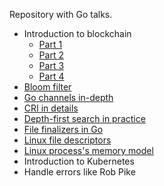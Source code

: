 Repository with Go talks.

- Introduction to blockchain
	- [Part 1](http://talks.godoc.org/github.com/sashayakovtseva/talks/blockchain/intro1.slide)
	- [Part 2](http://talks.godoc.org/github.com/sashayakovtseva/talks/blockchain/intro2.slide)
	- [Part 3](http://talks.godoc.org/github.com/sashayakovtseva/talks/blockchain/intro3.slide)
	- [Part 4](http://talks.godoc.org/github.com/sashayakovtseva/talks/blockchain/intro4.slide)
- [Bloom filter](http://talks.godoc.org/github.com/sashayakovtseva/talks/bloom-filter/bloom.slide)
- [Go channels in-depth](http://talks.godoc.org/github.com/sashayakovtseva/talks/channel/channel.slide)
- [CRI in details](http://talks.godoc.org/github.com/sashayakovtseva/talks/cri/cri.slide)
- [Depth-first search in practice](http://talks.godoc.org/github.com/sashayakovtseva/talks/dfs/dfs.slide)
- [File finalizers in Go](http://talks.godoc.org/github.com/sashayakovtseva/talks/file-finalizer/file-finalizer.slide)
- [Linux file descriptors](http://talks.godoc.org/github.com/sashayakovtseva/talks/linux/fd.slide)
- [Linux process's memory model](http://talks.godoc.org/github.com/sashayakovtseva/talks/linux/process.slide)
- Introduction to Kubernetes
- Handle errors like Rob Pike

